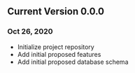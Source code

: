 ## Current Version 0.0.0

### Oct 26, 2020

- Initialize project repository
- Add initial proposed features
- Add initial proposed database schema
